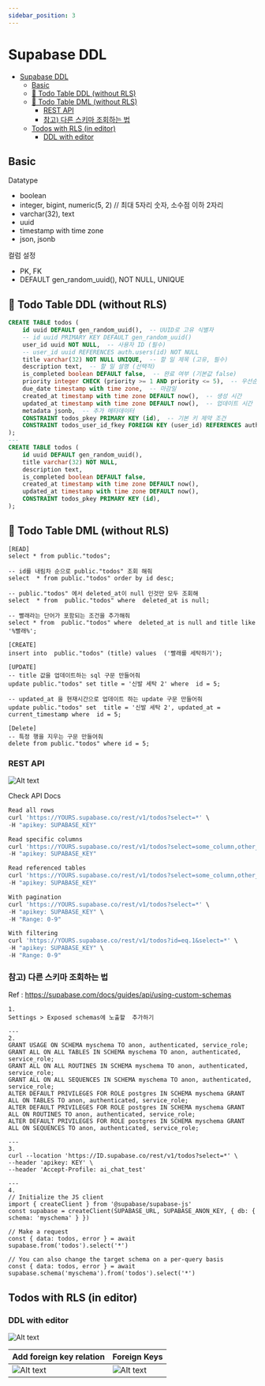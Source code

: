```yaml
---
sidebar_position: 3
---
```


# Supabase DDL     

- [Supabase DDL](#supabase-ddl)
  - [Basic](#basic)
  - [📌 Todo Table DDL (without RLS)](#-todo-table-ddl-without-rls)
  - [📌 Todo Table DML (without RLS)](#-todo-table-dml-without-rls)
    - [REST API](#rest-api)
    - [참고) 다른 스키마 조회하는 법](#참고-다른-스키마-조회하는-법)
  - [Todos with RLS (in editor)](#todos-with-rls-in-editor)
    - [DDL with editor](#ddl-with-editor)


## Basic  

Datatype  
- boolean
- integer, bigint, numeric(5, 2) // 최대 5자리 숫자, 소수점 이하 2자리
- varchar(32), text  
- uuid
- timestamp with time zone  
- json, jsonb

컬럼 설정 
- PK, FK  
- DEFAULT gen_random_uuid(), NOT NULL, UNIQUE

## 📌 Todo Table DDL (without RLS)    

```Sql
CREATE TABLE todos (
    id uuid DEFAULT gen_random_uuid(),  -- UUID로 고유 식별자
    -- id uuid PRIMARY KEY DEFAULT gen_random_uuid()
    user_id uuid NOT NULL,  -- 사용자 ID (필수)
    -- user_id uuid REFERENCES auth.users(id) NOT NULL
    title varchar(32) NOT NULL UNIQUE,  -- 할 일 제목 (고유, 필수)
    description text,  -- 할 일 설명 (선택적)
    is_completed boolean DEFAULT false,  -- 완료 여부 (기본값 false)
    priority integer CHECK (priority >= 1 AND priority <= 5),  -- 우선순위 (1~5)
    due_date timestamp with time zone,  -- 마감일
    created_at timestamp with time zone DEFAULT now(),  -- 생성 시간
    updated_at timestamp with time zone DEFAULT now(),  -- 업데이트 시간
    metadata jsonb,  -- 추가 메타데이터
    CONSTRAINT todos_pkey PRIMARY KEY (id),  -- 기본 키 제약 조건
    CONSTRAINT todos_user_id_fkey FOREIGN KEY (user_id) REFERENCES auth.users(id)  -- 외래 키 제약 조건
);
---
CREATE TABLE todos (
    id uuid DEFAULT gen_random_uuid(),  
    title varchar(32) NOT NULL,  
    description text,  
    is_completed boolean DEFAULT false,  
    created_at timestamp with time zone DEFAULT now(),  
    updated_at timestamp with time zone DEFAULT now(),  
    CONSTRAINT todos_pkey PRIMARY KEY (id),  
);
```

## 📌 Todo Table DML (without RLS)    

```
[READ]
select * from public."todos";

-- id를 내림차 순으로 public."todos" 조회 해줘
select  * from public."todos" order by id desc;

-- public."todos" 에서 deleted_at이 null 인것만 모두 조회해
select  * from  public."todos" where  deleted_at is null;

-- 빨래라는 단어가 포함되는 조건을 추가해줘  
select * from  public."todos" where  deleted_at is null and title like '%빨래%';

[CREATE]
insert into  public."todos" (title) values  ('빨래를 세탁하기');

[UPDATE]
-- title 값을 업데이트하는 sql 구문 만들어줘
update public."todos" set title = '신발 세탁 2' where  id = 5;

-- updated_at 을 현재시간으로 업데이트 하는 update 구문 만들어줘
update public."todos" set  title = '신발 세탁 2', updated_at = current_timestamp where  id = 5;

[Delete]
-- 특정 행을 지우는 구문 만들어줘
delete from public."todos" where id = 5;
```

### REST API

![Alt text](image-6.png)

Check API Docs

```js
Read all rows
curl 'https://YOURS.supabase.co/rest/v1/todos?select=*' \
-H "apikey: SUPABASE_KEY"

Read specific columns
curl 'https://YOURS.supabase.co/rest/v1/todos?select=some_column,other_column' \
-H "apikey: SUPABASE_KEY"

Read referenced tables
curl 'https://YOURS.supabase.co/rest/v1/todos?select=some_column,other_table(foreign_key)' \
-H "apikey: SUPABASE_KEY"

With pagination
curl 'https://YOURS.supabase.co/rest/v1/todos?select=*' \
-H "apikey: SUPABASE_KEY" \
-H "Range: 0-9"

With filtering
curl 'https://YOURS.supabase.co/rest/v1/todos?id=eq.1&select=*' \
-H "apikey: SUPABASE_KEY" \
-H "Range: 0-9"
```

### 참고) 다른 스키마 조회하는 법    

Ref : https://supabase.com/docs/guides/api/using-custom-schemas

```
1.
Settings > Exposed schemas에 노출할  추가하기

---
2.
GRANT USAGE ON SCHEMA myschema TO anon, authenticated, service_role;
GRANT ALL ON ALL TABLES IN SCHEMA myschema TO anon, authenticated, service_role;
GRANT ALL ON ALL ROUTINES IN SCHEMA myschema TO anon, authenticated, service_role;
GRANT ALL ON ALL SEQUENCES IN SCHEMA myschema TO anon, authenticated, service_role;
ALTER DEFAULT PRIVILEGES FOR ROLE postgres IN SCHEMA myschema GRANT ALL ON TABLES TO anon, authenticated, service_role;
ALTER DEFAULT PRIVILEGES FOR ROLE postgres IN SCHEMA myschema GRANT ALL ON ROUTINES TO anon, authenticated, service_role;
ALTER DEFAULT PRIVILEGES FOR ROLE postgres IN SCHEMA myschema GRANT ALL ON SEQUENCES TO anon, authenticated, service_role;

---
3.
curl --location 'https://ID.supabase.co/rest/v1/todos?select=*' \
--header 'apikey: KEY' \
--header 'Accept-Profile: ai_chat_test'

---
4.
// Initialize the JS client
import { createClient } from '@supabase/supabase-js'
const supabase = createClient(SUPABASE_URL, SUPABASE_ANON_KEY, { db: { schema: 'myschema' } })

// Make a request
const { data: todos, error } = await supabase.from('todos').select('*')

// You can also change the target schema on a per-query basis
const { data: todos, error } = await supabase.schema('myschema').from('todos').select('*')

``` 

## Todos with RLS (in editor)  

### DDL with editor

![Alt text](image-4.png)


|Add foreign key relation|Foreign Keys|
|------|---|
|![Alt text](./img/image-3.png)  |![Alt text](./img/image-4.png)|
